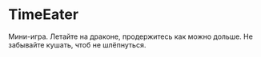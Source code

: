 # TimeEater

Мини-игра.
Летайте на драконе, продержитесь как можно дольше.
Не забывайте кушать, чтоб не шлёпнуться.
